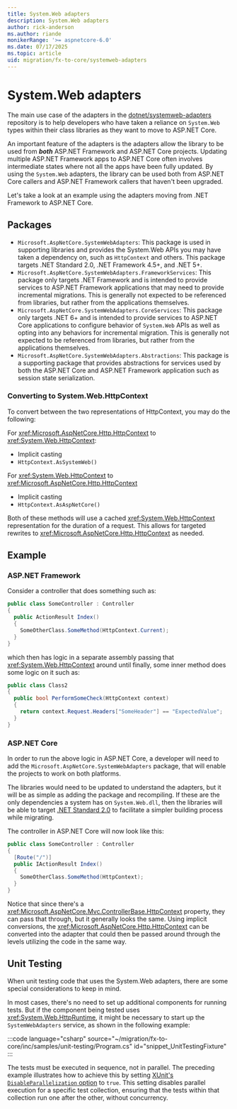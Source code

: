 ```yaml
---
title: System.Web adapters
description: System.Web adapters
author: rick-anderson
ms.author: riande
monikerRange: '>= aspnetcore-6.0'
ms.date: 07/17/2025
ms.topic: article
uid: migration/fx-to-core/systemweb-adapters
---
```


# System.Web adapters

The main use case of the adapters in the [dotnet/systemweb-adapters](https://github.com/dotnet/systemweb-adapters) repository is to help developers who have taken a reliance on `System.Web` types within their class libraries as they want to move to ASP.NET Core.

An important feature of the adapters is the adapters allow the library to be used from ***both*** ASP.NET Framework and ASP.NET Core projects. Updating multiple ASP.NET Framework apps to ASP.NET Core often involves intermediate states where not all the apps have been fully updated. By using the `System.Web` adapters, the library can be used both from ASP.NET Core callers and ASP.NET Framework callers that haven't been upgraded.

Let's take a look at an example using the adapters moving from .NET Framework to ASP.NET Core.

## Packages

* `Microsoft.AspNetCore.SystemWebAdapters`: This package is used in supporting libraries and provides the System.Web APIs you may have taken a dependency on, such as `HttpContext` and others. This package targets .NET Standard 2.0, .NET Framework 4.5+, and .NET 5+.
* `Microsoft.AspNetCore.SystemWebAdapters.FrameworkServices`: This package only targets .NET Framework and is intended to provide services to ASP.NET Framework applications that may need to provide incremental migrations. This is generally not expected to be referenced from libraries, but rather from the applications themselves.
* `Microsoft.AspNetCore.SystemWebAdapters.CoreServices`: This package only targets .NET 6+ and is intended to provide services to ASP.NET Core applications to configure behavior of `System.Web` APIs as well as opting into any behaviors for incremental migration. This is generally not expected to be referenced from libraries, but rather from the applications themselves.
* `Microsoft.AspNetCore.SystemWebAdapters.Abstractions`: This package is a supporting package that provides abstractions for services used by both the ASP.NET Core and ASP.NET Framework application such as session state serialization.

### Converting to System.Web.HttpContext

To convert between the two representations of HttpContext, you may do the following:

For <xref:Microsoft.AspNetCore.Http.HttpContext> to <xref:System.Web.HttpContext>:

* Implicit casting
* `HttpContext.AsSystemWeb()`

For <xref:System.Web.HttpContext> to <xref:Microsoft.AspNetCore.Http.HttpContext>

* Implicit casting
* `HttpContext.AsAspNetCore()`

Both of these methods will use a cached <xref:System.Web.HttpContext> representation for the duration of a request. This allows for targeted rewrites to <xref:Microsoft.AspNetCore.Http.HttpContext> as needed.

## Example

### ASP.NET Framework

Consider a controller that does something such as:

```cs
public class SomeController : Controller
{
  public ActionResult Index()
  {
    SomeOtherClass.SomeMethod(HttpContext.Current);
  }
}
```

which then has logic in a separate assembly passing that <xref:System.Web.HttpContext> around until finally, some inner method does some logic on it such as:

```cs
public class Class2
{
  public bool PerformSomeCheck(HttpContext context)
  {
    return context.Request.Headers["SomeHeader"] == "ExpectedValue";
  }
}
```

### ASP.NET Core

In order to run the above logic in ASP.NET Core, a developer will need to add the `Microsoft.AspNetCore.SystemWebAdapters` package, that will enable the projects to work on both platforms.

The libraries would need to be updated to understand the adapters, but it will be as simple as adding the package and recompiling. If these are the only dependencies a system has on `System.Web.dll`, then the libraries will be able to target [.NET Standard 2.0](/dotnet/standard/net-standard?tabs=net-standard-2-0) to facilitate a simpler building process while migrating.

The controller in ASP.NET Core will now look like this:

```cs
public class SomeController : Controller
{
  [Route("/")]
  public IActionResult Index()
  {
    SomeOtherClass.SomeMethod(HttpContext);
  }
}
```

Notice that since there's a <xref:Microsoft.AspNetCore.Mvc.ControllerBase.HttpContext> property, they can pass that through, but it generally looks the same. Using implicit conversions, the <xref:Microsoft.AspNetCore.Http.HttpContext> can be converted into the adapter that could then be passed around through the levels utilizing the code in the same way.

## Unit Testing

When unit testing code that uses the System.Web adapters, there are some special considerations to keep in mind.

In most cases, there's no need to set up additional components for running tests. But if the component being tested uses <xref:System.Web.HttpRuntime>, it might be necessary to start up the `SystemWebAdapters` service, as shown in the following example:

:::code language="csharp" source="~/migration/fx-to-core/inc/samples/unit-testing/Program.cs" id="snippet_UnitTestingFixture" :::

The tests must be executed in sequence, not in parallel. The preceding example illustrates how to achieve this by setting [XUnit's `DisableParallelization` option](https://xunit.net/docs/running-tests-in-parallel#parallelism-in-test-frameworks) to `true`. This setting disables parallel execution for a specific test collection, ensuring that the tests within that collection run one after the other, without concurrency.
